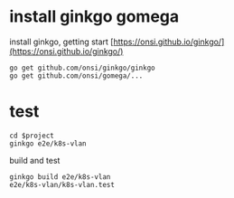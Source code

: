 # install ginkgo gomega

install ginkgo, getting start [https://onsi.github.io/ginkgo/](https://onsi.github.io/ginkgo/)

```
go get github.com/onsi/ginkgo/ginkgo
go get github.com/onsi/gomega/...
```

# test

```
cd $project
ginkgo e2e/k8s-vlan
```

build and test

```
ginkgo build e2e/k8s-vlan
e2e/k8s-vlan/k8s-vlan.test
```
